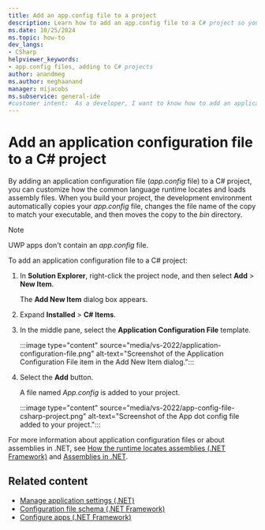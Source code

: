 ```yaml
---
title: Add an app.config file to a project
description: Learn how to add an app.config file to a C# project so you can customize how the common language runtime locates and loads assembly files.
ms.date: 10/25/2024
ms.topic: how-to
dev_langs:
- CSharp
helpviewer_keywords:
- app.config files, adding to C# projects
author: anandmeg
ms.author: meghaanand
manager: mijacobs
ms.subservice: general-ide
#customer intent:  As a developer, I want to know how to add an application configuration file to my projects so that I can customize how the common language runtime locates and loads assembly files.
---
```

# Add an application configuration file to a C# project

By adding an application configuration file (*app.config* file) to a C# project, you can customize how the common language runtime locates and loads assembly files. When you build your project, the development environment automatically copies your *app.config* file, changes the file name of the copy to match your executable, and then moves the copy to the *bin* directory.

> [!NOTE]
> UWP apps don't contain an *app.config* file.

To add an application configuration file to a C# project:

1. In **Solution Explorer**, right-click the project node, and then select **Add** > **New Item**.

     The **Add New Item** dialog box appears.

1. Expand **Installed** > **C# Items**.

1. In the middle pane, select the **Application Configuration File** template.

     :::image type="content" source="media/vs-2022/application-configuration-file.png" alt-text="Screenshot of the Application Configuration File item in the Add New Item dialog.":::

1. Select the **Add** button.

     A file named *App.config* is added to your project.
    
     :::image type="content" source="media/vs-2022/app-config-file-csharp-project.png" alt-text="Screenshot of the App dot config file added to your project.":::

For more information about application configuration files or about assemblies in .NET, see [How the runtime locates assemblies (.NET Framework)](/dotnet/framework/deployment/how-the-runtime-locates-assemblies) and [Assemblies in .NET](/dotnet/standard/assembly/).

## Related content

- [Manage application settings (.NET)](../ide/managing-application-settings-dotnet.md)
- [Configuration file schema (.NET Framework)](/dotnet/framework/configure-apps/file-schema/index)
- [Configure apps (.NET Framework)](/dotnet/framework/configure-apps/index)
